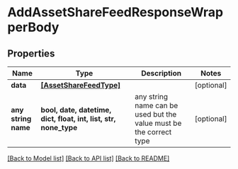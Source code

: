 # AddAssetShareFeedResponseWrapperBody


## Properties
Name | Type | Description | Notes
------------ | ------------- | ------------- | -------------
**data** | [**[AssetShareFeedType]**](AssetShareFeedType.md) |  | [optional] 
**any string name** | **bool, date, datetime, dict, float, int, list, str, none_type** | any string name can be used but the value must be the correct type | [optional]

[[Back to Model list]](../README.md#documentation-for-models) [[Back to API list]](../README.md#documentation-for-api-endpoints) [[Back to README]](../README.md)


